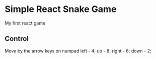 # Simple React Snake Game

My first react game

## Control

Move by the arrow keys on numpad
left - 4;
up - 8;
right - 6;
down - 2;
